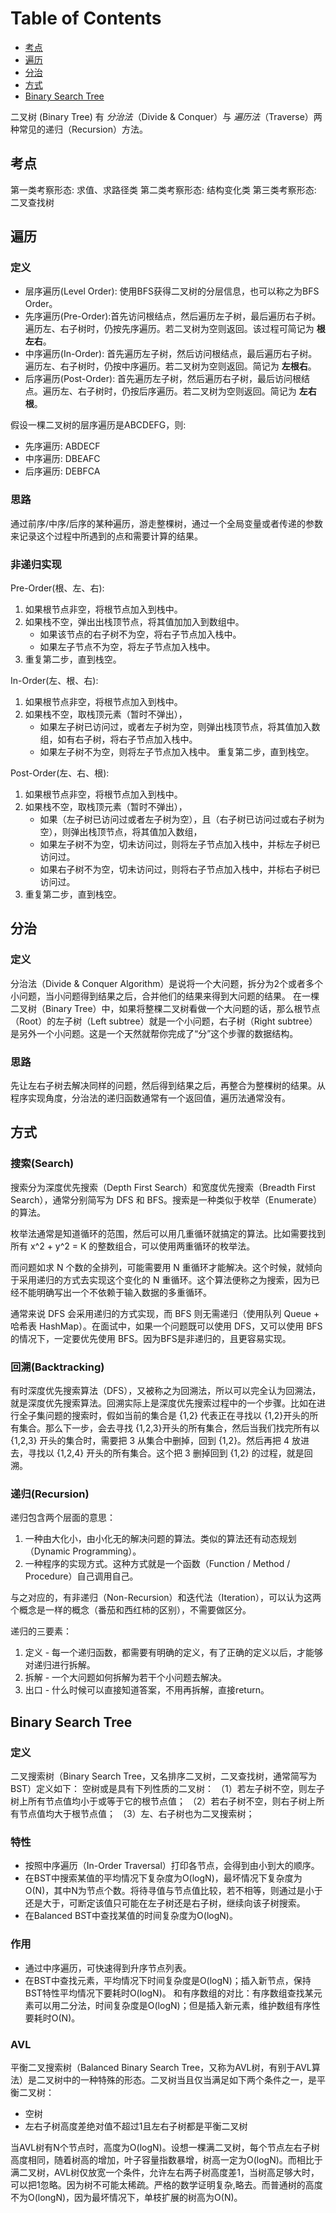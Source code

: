 # Table of Contents
- [考点](#考点)
- [遍历](#遍历)
- [分治](#分治)
- [方式](#方式)
- [Binary Search Tree](#binary-search-tree)


二叉树 (Binary Tree) 有 _分治法_（Divide & Conquer）与 _遍历法_（Traverse）两种常见的递归（Recursion）方法。

## 考点
第一类考察形态: 求值、求路径类
第二类考察形态: 结构变化类
第三类考察形态: 二叉查找树


## 遍历
### 定义
- 层序遍历(Level Order): 使用BFS获得二叉树的分层信息，也可以称之为BFS Order。
- 先序遍历(Pre-Order):首先访问根结点，然后遍历左子树，最后遍历右子树。遍历左、右子树时，仍按先序遍历。若二叉树为空则返回。该过程可简记为 __根左右__。
- 中序遍历(In-Order): 首先遍历左子树，然后访问根结点，最后遍历右子树。遍历左、右子树时，仍按中序遍历。若二叉树为空则返回。简记为 __左根右__。
- 后序遍历(Post-Order): 首先遍历左子树，然后遍历右子树，最后访问根结点。遍历左、右子树时，仍按后序遍历。若二叉树为空则返回。简记为 __左右根__。

假设一棵二叉树的层序遍历是ABCDEFG，则:
- 先序遍历: ABDECF
- 中序遍历: DBEAFC
- 后序遍历: DEBFCA

### 思路
通过前序/中序/后序的某种遍历，游走整棵树，通过一个全局变量或者传递的参数来记录这个过程中所遇到的点和需要计算的结果。

### 非递归实现
Pre-Order(根、左、右):
1. 如果根节点非空，将根节点加入到栈中。
2. 如果栈不空，弹出出栈顶节点，将其值加加入到数组中。
    - 如果该节点的右子树不为空，将右子节点加入栈中。
    - 如果左子节点不为空，将左子节点加入栈中。
3. 重复第二步，直到栈空。

In-Order(左、根、右):
1. 如果根节点非空，将根节点加入到栈中。
2. 如果栈不空，取栈顶元素（暂时不弹出），
    - 如果左子树已访问过，或者左子树为空，则弹出栈顶节点，将其值加入数组，如有右子树，将右子节点加入栈中。
    - 如果左子树不为空，则将左子节点加入栈中。
重复第二步，直到栈空。

Post-Order(左、右、根):
1. 如果根节点非空，将根节点加入到栈中。
2. 如果栈不空，取栈顶元素（暂时不弹出），
    - 如果（左子树已访问过或者左子树为空），且（右子树已访问过或右子树为空），则弹出栈顶节点，将其值加入数组，
    - 如果左子树不为空，切未访问过，则将左子节点加入栈中，并标左子树已访问过。
    - 如果右子树不为空，切未访问过，则将右子节点加入栈中，并标右子树已访问过。
3. 重复第二步，直到栈空。


## 分治
### 定义
分治法（Divide & Conquer Algorithm）是说将一个大问题，拆分为2个或者多个小问题，当小问题得到结果之后，合并他们的结果来得到大问题的结果。
在一棵二叉树（Binary Tree）中，如果将整棵二叉树看做一个大问题的话，那么根节点（Root）的左子树（Left subtree）就是一个小问题，右子树（Right subtree）是另外一个小问题。这是一个天然就帮你完成了“分”这个步骤的数据结构。

### 思路
先让左右子树去解决同样的问题，然后得到结果之后，再整合为整棵树的结果。从程序实现角度，分治法的递归函数通常有一个返回值，遍历法通常没有。


## 方式
### 搜索(Search)
搜索分为深度优先搜索（Depth First Search）和宽度优先搜索（Breadth First Search），通常分别简写为 DFS 和 BFS。搜索是一种类似于枚举（Enumerate）的算法。

枚举法通常是知道循环的范围，然后可以用几重循环就搞定的算法。比如需要找到所有 x^2 + y^2 = K 的整数组合，可以使用两重循环的枚举法。

而问题如求 N 个数的全排列，可能需要用 N 重循环才能解决。这个时候，就倾向于采用递归的方式去实现这个变化的 N 重循环。这个算法便称之为搜索，因为已经不能明确写出一个不依赖于输入数据的多重循环。

通常来说 DFS 会采用递归的方式实现，而 BFS 则无需递归（使用队列 Queue + 哈希表 HashMap）。在面试中，如果一个问题既可以使用 DFS，又可以使用 BFS 的情况下，一定要优先使用 BFS。因为BFS是非递归的，且更容易实现。

### 回溯(Backtracking)
有时深度优先搜索算法（DFS），又被称之为回溯法，所以可以完全认为回溯法，就是深度优先搜索算法。回溯实际上是深度优先搜索过程中的一个步骤。比如在进行全子集问题的搜索时，假如当前的集合是 {1,2} 代表正在寻找以 {1,2}开头的所有集合。那么下一步，会去寻找 {1,2,3}开头的所有集合，然后当我们找完所有以 {1,2,3} 开头的集合时，需要把 3 从集合中删掉，回到 {1,2}。然后再把 4 放进去，寻找以 {1,2,4} 开头的所有集合。这个把 3 删掉回到 {1,2} 的过程，就是回溯。

### 递归(Recursion)
递归包含两个层面的意思：
1. 一种由大化小，由小化无的解决问题的算法。类似的算法还有动态规划（Dynamic Programming）。
2. 一种程序的实现方式。这种方式就是一个函数（Function / Method / Procedure）自己调用自己。

与之对应的，有非递归（Non-Recursion）和迭代法（Iteration），可以认为这两个概念是一样的概念（番茄和西红柿的区别），不需要做区分。

递归的三要素：
1. 定义 - 每一个递归函数，都需要有明确的定义，有了正确的定义以后，才能够对递归进行拆解。
2. 拆解 - 一个大问题如何拆解为若干个小问题去解决。
3. 出口 - 什么时候可以直接知道答案，不用再拆解，直接return。


## Binary Search Tree
### 定义
二叉搜索树（Binary Search Tree，又名排序二叉树，二叉查找树，通常简写为BST）定义如下：
空树或是具有下列性质的二叉树：
（1）若左子树不空，则左子树上所有节点值均小于或等于它的根节点值；
（2）若右子树不空，则右子树上所有节点值均大于根节点值；
（3）左、右子树也为二叉搜索树；

### 特性
- 按照中序遍历（In-Order Traversal）打印各节点，会得到由小到大的顺序。
- 在BST中搜索某值的平均情况下复杂度为O(logN)，最坏情况下复杂度为O(N)，其中N为节点个数。将待寻值与节点值比较，若不相等，则通过是小于还是大于，可断定该值只可能在左子树还是右子树，继续向该子树搜索。
- 在Balanced BST中查找某值的时间复杂度为O(logN)。

### 作用
- 通过中序遍历，可快速得到升序节点列表。
- 在BST中查找元素，平均情况下时间复杂度是O(logN)；插入新节点，保持BST特性平均情况下要耗时O(logN)。
和有序数组的对比：有序数组查找某元素可以用二分法，时间复杂度是O(logN)；但是插入新元素，维护数组有序性要耗时O(N)。

### AVL
平衡二叉搜索树（Balanced Binary Search Tree，又称为AVL树，有别于AVL算法）是二叉树中的一种特殊的形态。二叉树当且仅当满足如下两个条件之一，是平衡二叉树：
- 空树
- 左右子树高度差绝对值不超过1且左右子树都是平衡二叉树

当AVL树有N个节点时，高度为O(logN)。设想一棵满二叉树，每个节点左右子树高度相同，随着树高的增加，叶子容量指数暴增，树高一定为O(logN)。而相比于满二叉树，AVL树仅放宽一个条件，允许左右两子树高度差1，当树高足够大时，可以把1忽略。因为树不可能太稀疏。严格的数学证明复杂,略去。而普通树的高度不为O(longN)，因为最坏情况下，单枝扩展的树高为O(N)。

